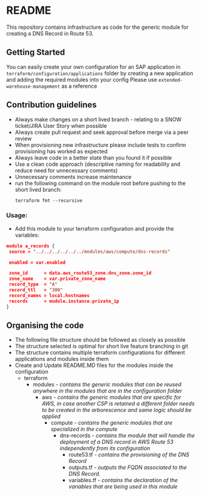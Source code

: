 # README
This repository contains infrastructure as code for the generic module for creating a DNS Record in Route 53.
## Getting Started
  You can easily create your own configuration for an SAP application in `terraform/configuration/applications` folder by creating a new application and adding the required modules into your config
  Please use `extended-warehouse-management` as a reference
## Contribution guidelines
* Always make changes on a short lived branch - relating to a SNOW ticket/JIRA User Story when possible
* Always create pull request and seek approval before merge via a peer review
* When provisioning new infrastructure please include tests to confirm provisioning has worked as expected
* Always leave code in a better state than you found it if possible
* Use a clean code approach (descriptive naming for readability and reduce need for unnecessary comments)
* Unnecessary comments increase maintenance
* run the following command on the module root before pushing to the short lived branch:
  ```
  terraform fmt --recursive
  ```
### Usage:

 - Add this module to your terraform configuration and provide the variables:

 ```json
module a_records {
  source = "../../../../../../modules/aws/compute/dns-records"

  enabled = var.enabled

  zone_id      = data.aws_route53_zone.dns_zone.zone_id
  zone_name    = var.private_zone_name
  record_type  = "A"
  record_ttl   = "300"
  record_names = local.hostnames
  records      = module.instance.private_ip
}
```

## Organising the code
* The following file structure should be followed as closely as possible
* The structure selected is optimal for short live feature branching in git
* The structure contains multiple terraform configurations for different applications and modules inside them
* Create and Update README.MD files for the modules inside the configuration
  * terraform
    * modules _- contains the generic modules that can be reused anywhere in the modules that are in the configuration folder_
      * aws _- contains the generic modules that are specific for AWS, in case another CSP is retained a different folder needs to be created in the arborescence and same logic should be applied_
        * compute _- contains the generic modules that are specialized in the compute_
            * dns-records _- contains the module that will handle the deployment of a DNS record in AWS Route 53 independently from its configuration_
                * route53.tf _- contains the provisioning of the DNS Record_
                * outputs.tf _- outputs the FQDN associated to the DNS Record._
                * variables.tf _- contains the declaration of the variables that are being used in this module_